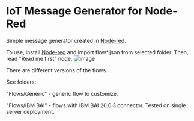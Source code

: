 # IoT Message Generator for Node-Red
Simple message generator created in [Node-red](https://nodered.org/ "Node-red").

To use, install [Node-red](https://nodered.org/ "Node-red") and import flow*.json from selected folder. Then, read "Read me first" node.
![image](https://user-images.githubusercontent.com/26151055/118961183-55a9ed80-b964-11eb-82d5-95ed326e5cc9.png)

There are different versions of the flows. 

See folders:

"Flows/Generic" -  generic flow to customize.

"Flows/IBM BAI" - flows with IBM BAI 20.0.3 connector. Tested on single server deployment.
